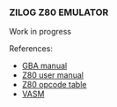 ### ZILOG Z80 EMULATOR

Work in progress

References:
* [GBA manual](http://marc.rawer.de/Gameboy/Docs/GBCPUman.pdf)
* [Z80 user manual](http://www.zilog.com/docs/z80/um0080.pdf)
* [Z80 opcode table](https://clrhome.org/table/#cb)
* [VASM](http://sun.hasenbraten.de/vasm/release/vasm.html)